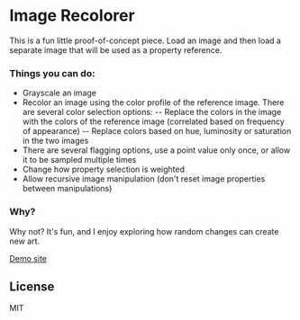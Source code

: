 # Image Recolorer

This is a fun little proof-of-concept piece.  Load an image and then load a separate image that will be used as a property reference.

### Things you can do:

  - Grayscale an image
  - Recolor an image using the color profile of the reference image. There are several color selection options:
  -- Replace the colors in the image with the colors of the reference image (correlated based on frequency of appearance)
  -- Replace colors based on hue, luminosity or saturation in the two images
  - There are several flagging options, use a point value only once, or allow it to be sampled multiple times
  - Change how property selection is weighted
  - Allow recursive image manipulation (don't reset image properties between manipulations)

### Why?

Why not? It's fun, and I enjoy exploring how random changes can create new art.

[Demo site][demo]

License
----

MIT



[//]: # (These are reference links used in the body of this note and get stripped out when the markdown processor does its job. There is no need to format nicely because it shouldn't be seen. Thanks SO - http://stackoverflow.com/questions/4823468/store-comments-in-markdown-syntax)

   [demo]: <https://nancyobrien.github.io/Image-Recolorer/>

